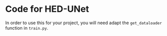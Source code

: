 # Code for HED-UNet

In order to use this for your project, you will need adapt the `get_dataloader` function in `train.py`.
